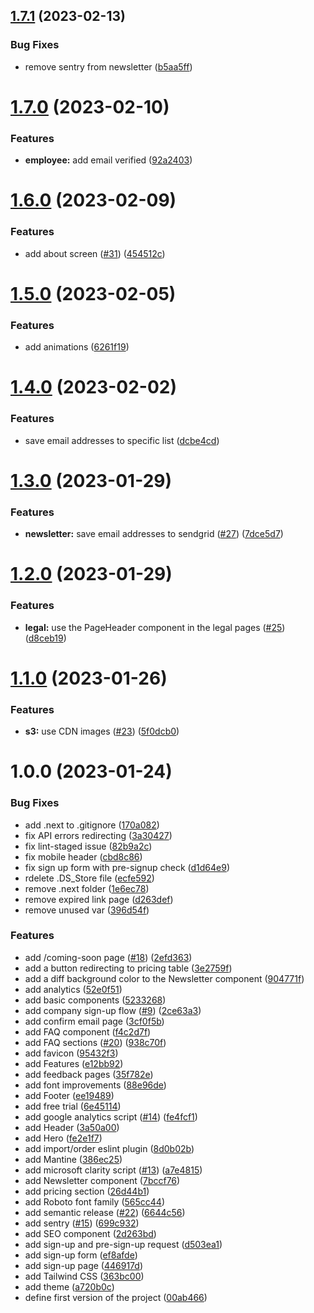 ## [1.7.1](https://github.com/vainapp/website/compare/v1.7.0...v1.7.1) (2023-02-13)


### Bug Fixes

* remove sentry from newsletter ([b5aa5ff](https://github.com/vainapp/website/commit/b5aa5ff910979dce0d1f417530dd96a8928c0bc9))

# [1.7.0](https://github.com/vainapp/website/compare/v1.6.0...v1.7.0) (2023-02-10)


### Features

* **employee:** add email verified ([92a2403](https://github.com/vainapp/website/commit/92a24034d88ae7b0ed6822da7c0af7a518228cb7))

# [1.6.0](https://github.com/vainapp/website/compare/v1.5.0...v1.6.0) (2023-02-09)


### Features

* add about screen ([#31](https://github.com/vainapp/website/issues/31)) ([454512c](https://github.com/vainapp/website/commit/454512c8d8b58bf52b015efb5feaf847dbf03e27))

# [1.5.0](https://github.com/vainapp/website/compare/v1.4.0...v1.5.0) (2023-02-05)


### Features

* add animations ([6261f19](https://github.com/vainapp/website/commit/6261f1913d1ed5ab09b69bb4f2a3d6c554334b9f))

# [1.4.0](https://github.com/vainapp/front-end/compare/v1.3.0...v1.4.0) (2023-02-02)


### Features

* save email addresses to specific list ([dcbe4cd](https://github.com/vainapp/front-end/commit/dcbe4cdfb2e241fee96fdb58384e2e0037b78f52))

# [1.3.0](https://github.com/vainapp/front-end/compare/v1.2.0...v1.3.0) (2023-01-29)


### Features

* **newsletter:** save email addresses to sendgrid ([#27](https://github.com/vainapp/front-end/issues/27)) ([7dce5d7](https://github.com/vainapp/front-end/commit/7dce5d7b651459317b685c95916e34dc2e28bfeb))

# [1.2.0](https://github.com/vainapp/front-end/compare/v1.1.0...v1.2.0) (2023-01-29)


### Features

* **legal:** use the PageHeader component in the legal pages ([#25](https://github.com/vainapp/front-end/issues/25)) ([d8ceb19](https://github.com/vainapp/front-end/commit/d8ceb1966021bd294ed7cb01e84c732cc52abd75))

# [1.1.0](https://github.com/vainapp/front-end/compare/v1.0.0...v1.1.0) (2023-01-26)


### Features

* **s3:** use CDN images ([#23](https://github.com/vainapp/front-end/issues/23)) ([5f0dcb0](https://github.com/vainapp/front-end/commit/5f0dcb06e7913f761cd8c91a71f7140138117830))

# 1.0.0 (2023-01-24)


### Bug Fixes

* add .next to .gitignore ([170a082](https://github.com/vainapp/front-end/commit/170a082c2f08a32b228c78b0075e42efc104673e))
* fix API errors redirecting ([3a30427](https://github.com/vainapp/front-end/commit/3a304273de26241db8cfc5ebdf7cd12d0f0a1b4f))
* fix lint-staged issue ([82b9a2c](https://github.com/vainapp/front-end/commit/82b9a2c85499dfcb2faf4372507d8f1caf181628))
* fix mobile header ([cbd8c86](https://github.com/vainapp/front-end/commit/cbd8c86fb0cd37a1eff8feccb25bca3bde33eaca))
* fix sign up form with pre-signup check ([d1d64e9](https://github.com/vainapp/front-end/commit/d1d64e9096f11ffe75d016fb105f0b8c9d310361))
* rdelete .DS_Store file ([ecfe592](https://github.com/vainapp/front-end/commit/ecfe592100cf894520529d1c63939b0c173fe52d))
* remove .next folder ([1e6ec78](https://github.com/vainapp/front-end/commit/1e6ec78c9197ca6e64514bb18ede6bfcfe479071))
* remove expired link page ([d263def](https://github.com/vainapp/front-end/commit/d263def489b8ac233da977438cab81c397199daf))
* remove unused var ([396d54f](https://github.com/vainapp/front-end/commit/396d54fa1cf81974e128c0633c170fa8b3ff7204))


### Features

* add /coming-soon page ([#18](https://github.com/vainapp/front-end/issues/18)) ([2efd363](https://github.com/vainapp/front-end/commit/2efd363d4c4e649b61c7088fe1488f4e8a335bb7))
* add a button redirecting to pricing table ([3e2759f](https://github.com/vainapp/front-end/commit/3e2759fb8f3151263e72e81111893b04626bd9bc))
* add a diff background color to the Newsletter component ([904771f](https://github.com/vainapp/front-end/commit/904771f5192c57d8cf712ae9ef7c67f794b0b1b8))
* add analytics ([52e0f51](https://github.com/vainapp/front-end/commit/52e0f510970f5bd9bc921289484ea83422a058ba))
* add basic components ([5233268](https://github.com/vainapp/front-end/commit/5233268ad9d1073e39227e020f3f31157f2a41d5))
* add company sign-up flow ([#9](https://github.com/vainapp/front-end/issues/9)) ([2ce63a3](https://github.com/vainapp/front-end/commit/2ce63a3763437e31fa9ccb1076310be2629b1fe8))
* add confirm email page ([3cf0f5b](https://github.com/vainapp/front-end/commit/3cf0f5b9dedcbedc222d57e13a0cbef7480bbcb5))
* add FAQ component ([f4c2d7f](https://github.com/vainapp/front-end/commit/f4c2d7f1df6261b79e5ffe3b90fdb8cafe4dd1a1))
* add FAQ sections ([#20](https://github.com/vainapp/front-end/issues/20)) ([938c70f](https://github.com/vainapp/front-end/commit/938c70ff52678422be8f997e3b378942eaa46cbd))
* add favicon ([95432f3](https://github.com/vainapp/front-end/commit/95432f34925d46273b96245fb5c916ddf8029d77))
* add Features ([e12bb92](https://github.com/vainapp/front-end/commit/e12bb92a25fca19da70b184b7155197cc3080a16))
* add feedback pages ([35f782e](https://github.com/vainapp/front-end/commit/35f782e98757a70bd32eee226e9d0db0b5e0f02d))
* add font improvements ([88e96de](https://github.com/vainapp/front-end/commit/88e96de75e4d9f93c98f7a6e6d4c92fc25215e1e))
* add Footer ([ee19489](https://github.com/vainapp/front-end/commit/ee194898c5a99fe0ed55bfed05dcfe871c0440cf))
* add free trial ([6e45114](https://github.com/vainapp/front-end/commit/6e45114133803263811c40cf19843454f2ad7f5d))
* add google analytics script ([#14](https://github.com/vainapp/front-end/issues/14)) ([fe4fcf1](https://github.com/vainapp/front-end/commit/fe4fcf1264d953fad96b32401b9331317f086b8b))
* add Header ([3a50a00](https://github.com/vainapp/front-end/commit/3a50a003c0eb363a207f8307fa6b53b19949f376))
* add Hero ([fe2e1f7](https://github.com/vainapp/front-end/commit/fe2e1f7d906223a5630564cb0bc3ad25bd801527))
* add import/order eslint plugin ([8d0b02b](https://github.com/vainapp/front-end/commit/8d0b02b48b99a4db306824d421b089c42fd39309))
* add Mantine ([386ec25](https://github.com/vainapp/front-end/commit/386ec25416e244697c6f6882bac00cef34e36ae7))
* add microsoft clarity script ([#13](https://github.com/vainapp/front-end/issues/13)) ([a7e4815](https://github.com/vainapp/front-end/commit/a7e48153cadc6848194a330d1047ca44f1b92052))
* add Newsletter component ([7bccf76](https://github.com/vainapp/front-end/commit/7bccf76a259c66a33711946b9cc384d49375f6b5))
* add pricing section ([26d44b1](https://github.com/vainapp/front-end/commit/26d44b1a9e95b978abcd46cde98dd6e215d9ec04))
* add Roboto font family ([565cc44](https://github.com/vainapp/front-end/commit/565cc44043548d136d75daa203262fb72793e2ab))
* add semantic release ([#22](https://github.com/vainapp/front-end/issues/22)) ([6644c56](https://github.com/vainapp/front-end/commit/6644c5626aee9de67aaa7d50f7ff6da04d560f1c))
* add sentry ([#15](https://github.com/vainapp/front-end/issues/15)) ([699c932](https://github.com/vainapp/front-end/commit/699c932901bcabd6bd5bb613061c5a9aa8c6e1ab))
* add SEO component ([2d263bd](https://github.com/vainapp/front-end/commit/2d263bd05cbd3ef93219d806fe6dc0367357f602))
* add sign-up and pre-sign-up request ([d503ea1](https://github.com/vainapp/front-end/commit/d503ea13c39ad654801eeca068336bbc410a380f))
* add sign-up form ([ef8afde](https://github.com/vainapp/front-end/commit/ef8afdea6aea57e37b518a26c761cf37e5682929))
* add sign-up page ([446917d](https://github.com/vainapp/front-end/commit/446917d6aa276c6444681d4fa254a6febadf9b6b))
* add Tailwind CSS ([363bc00](https://github.com/vainapp/front-end/commit/363bc0075393495d5e642890ae91a56abef0e451))
* add theme ([a720b0c](https://github.com/vainapp/front-end/commit/a720b0c50dd6638a6b64e55f98aa1b9aa4618514))
* define first version of the project ([00ab466](https://github.com/vainapp/front-end/commit/00ab4661eb54f134e89afd98c018c8627ac66be9))
